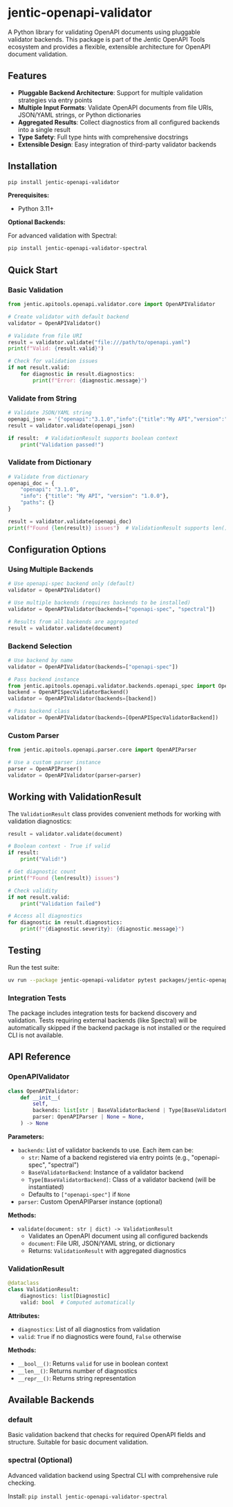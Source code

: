 # jentic-openapi-validator

A Python library for validating OpenAPI documents using pluggable validator backends. This package is part of the Jentic OpenAPI Tools ecosystem and provides a flexible, extensible architecture for OpenAPI document validation.

## Features

- **Pluggable Backend Architecture**: Support for multiple validation strategies via entry points
- **Multiple Input Formats**: Validate OpenAPI documents from file URIs, JSON/YAML strings, or Python dictionaries
- **Aggregated Results**: Collect diagnostics from all configured backends into a single result
- **Type Safety**: Full type hints with comprehensive docstrings
- **Extensible Design**: Easy integration of third-party validator backends

## Installation

```bash
pip install jentic-openapi-validator
```

**Prerequisites:**
- Python 3.11+

**Optional Backends:**

For advanced validation with Spectral:

```bash
pip install jentic-openapi-validator-spectral
```

## Quick Start

### Basic Validation

```python
from jentic.apitools.openapi.validator.core import OpenAPIValidator

# Create validator with default backend
validator = OpenAPIValidator()

# Validate from file URI
result = validator.validate("file:///path/to/openapi.yaml")
print(f"Valid: {result.valid}")

# Check for validation issues
if not result.valid:
    for diagnostic in result.diagnostics:
        print(f"Error: {diagnostic.message}")
```

### Validate from String

```python
# Validate JSON/YAML string
openapi_json = '{"openapi":"3.1.0","info":{"title":"My API","version":"1.0.0"},"paths":{}}'
result = validator.validate(openapi_json)

if result:  # ValidationResult supports boolean context
    print("Validation passed!")
```

### Validate from Dictionary

```python
# Validate from dictionary
openapi_doc = {
    "openapi": "3.1.0",
    "info": {"title": "My API", "version": "1.0.0"},
    "paths": {}
}

result = validator.validate(openapi_doc)
print(f"Found {len(result)} issues")  # ValidationResult supports len()
```

## Configuration Options

### Using Multiple Backends

```python
# Use openapi-spec backend only (default)
validator = OpenAPIValidator()

# Use multiple backends (requires backends to be installed)
validator = OpenAPIValidator(backends=["openapi-spec", "spectral"])

# Results from all backends are aggregated
result = validator.validate(document)
```

### Backend Selection

```python
# Use backend by name
validator = OpenAPIValidator(backends=["openapi-spec"])

# Pass backend instance
from jentic.apitools.openapi.validator.backends.openapi_spec import OpenAPISpecValidatorBackend
backend = OpenAPISpecValidatorBackend()
validator = OpenAPIValidator(backends=[backend])

# Pass backend class
validator = OpenAPIValidator(backends=[OpenAPISpecValidatorBackend])
```

### Custom Parser

```python
from jentic.apitools.openapi.parser.core import OpenAPIParser

# Use a custom parser instance
parser = OpenAPIParser()
validator = OpenAPIValidator(parser=parser)
```

## Working with ValidationResult

The `ValidationResult` class provides convenient methods for working with validation diagnostics:

```python
result = validator.validate(document)

# Boolean context - True if valid
if result:
    print("Valid!")

# Get diagnostic count
print(f"Found {len(result)} issues")

# Check validity
if not result.valid:
    print("Validation failed")

# Access all diagnostics
for diagnostic in result.diagnostics:
    print(f"{diagnostic.severity}: {diagnostic.message}")
```

## Testing

Run the test suite:

```bash
uv run --package jentic-openapi-validator pytest packages/jentic-openapi-validator -v
```

### Integration Tests

The package includes integration tests for backend discovery and validation. Tests requiring external backends (like Spectral) will be automatically skipped if the backend package is not installed or the required CLI is not available.

## API Reference

### OpenAPIValidator

```python
class OpenAPIValidator:
    def __init__(
        self,
        backends: list[str | BaseValidatorBackend | Type[BaseValidatorBackend]] | None = None,
        parser: OpenAPIParser | None = None,
    ) -> None
```

**Parameters:**
- `backends`: List of validator backends to use. Each item can be:
  - `str`: Name of a backend registered via entry points (e.g., "openapi-spec", "spectral")
  - `BaseValidatorBackend`: Instance of a validator backend
  - `Type[BaseValidatorBackend]`: Class of a validator backend (will be instantiated)
  - Defaults to `["openapi-spec"]` if `None`
- `parser`: Custom OpenAPIParser instance (optional)

**Methods:**

- `validate(document: str | dict) -> ValidationResult`
  - Validates an OpenAPI document using all configured backends
  - `document`: File URI, JSON/YAML string, or dictionary
  - Returns: `ValidationResult` with aggregated diagnostics

### ValidationResult

```python
@dataclass
class ValidationResult:
    diagnostics: list[Diagnostic]
    valid: bool  # Computed automatically
```

**Attributes:**
- `diagnostics`: List of all diagnostics from validation
- `valid`: `True` if no diagnostics were found, `False` otherwise

**Methods:**
- `__bool__()`: Returns `valid` for use in boolean context
- `__len__()`: Returns number of diagnostics
- `__repr__()`: Returns string representation

## Available Backends

### default
Basic validation backend that checks for required OpenAPI fields and structure. Suitable for basic document validation.

### spectral (Optional)
Advanced validation backend using Spectral CLI with comprehensive rule checking.

Install: `pip install jentic-openapi-validator-spectral`
